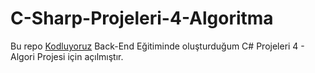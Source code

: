 ﻿# C-Sharp-Projeleri-4-Algoritma
 Bu repo [Kodluyoruz](https://www.kodluyoruz.org) Back-End Eğitiminde oluşturduğum C# Projeleri 4 - Algori Projesi için açılmıştır.
